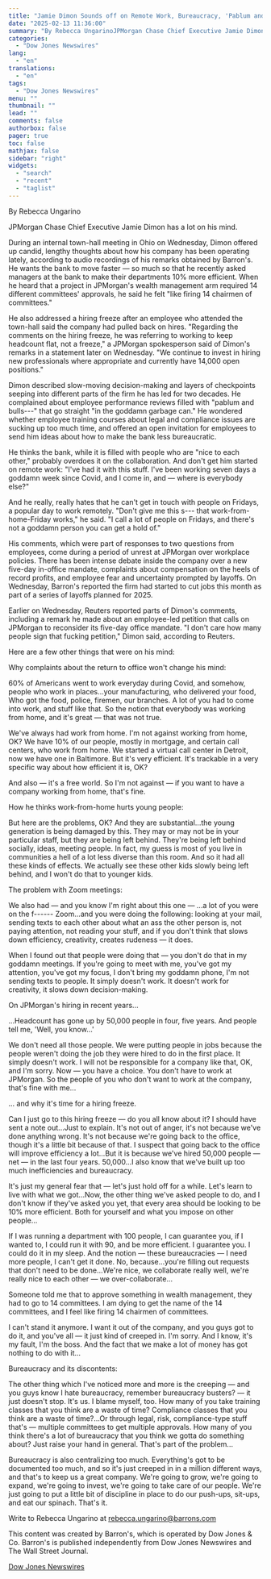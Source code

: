 ```yaml
---
title: "Jamie Dimon Sounds off on Remote Work, Bureaucracy, 'Pablum and Bulls—-' — Barrons.com"
date: "2025-02-13 11:36:00"
summary: "By Rebecca UngarinoJPMorgan Chase Chief Executive Jamie Dimon has a lot on his mind.During an internal town-hall meeting in Ohio on Wednesday, Dimon offered up candid, lengthy thoughts about how his company has been operating lately, according to audio recordings of his remarks obtained by Barron's. He wants the bank..."
categories:
  - "Dow Jones Newswires"
lang:
  - "en"
translations:
  - "en"
tags:
  - "Dow Jones Newswires"
menu: ""
thumbnail: ""
lead: ""
comments: false
authorbox: false
pager: true
toc: false
mathjax: false
sidebar: "right"
widgets:
  - "search"
  - "recent"
  - "taglist"
---
```


By Rebecca Ungarino

JPMorgan Chase Chief Executive Jamie Dimon has a lot on his mind.

During an internal town-hall meeting in Ohio on Wednesday, Dimon offered up candid, lengthy thoughts about how his company has been operating lately, according to audio recordings of his remarks obtained by Barron's. He wants the bank to move faster — so much so that he recently asked managers at the bank to make their departments 10% more efficient. When he heard that a project in JPMorgan's wealth management arm required 14 different committees' approvals, he said he felt "like firing 14 chairmen of committees."

He also addressed a hiring freeze after an employee who attended the town-hall said the company had pulled back on hires. "Regarding the comments on the hiring freeze, he was referring to working to keep headcount flat, not a freeze," a JPMorgan spokesperson said of Dimon's remarks in a statement later on Wednesday. "We continue to invest in hiring new professionals where appropriate and currently have 14,000 open positions."

Dimon described slow-moving decision-making and layers of checkpoints seeping into different parts of the firm he has led for two decades. He complained about employee performance reviews filled with "pablum and bulls---" that go straight "in the goddamn garbage can." He wondered whether employee training courses about legal and compliance issues are sucking up too much time, and offered an open invitation for employees to send him ideas about how to make the bank less bureaucratic.

He thinks the bank, while it is filled with people who are "nice to each other," probably overdoes it on the collaboration. And don't get him started on remote work: "I've had it with this stuff. I've been working seven days a goddamn week since Covid, and I come in, and — where is everybody else?"

And he really, really hates that he can't get in touch with people on Fridays, a popular day to work remotely. "Don't give me this s--- that work-from-home-Friday works," he said. "I call a lot of people on Fridays, and there's not a goddamn person you can get a hold of."

His comments, which were part of responses to two questions from employees, come during a period of unrest at JPMorgan over workplace policies. There has been intense debate inside the company over a new five-day in-office mandate, complaints about compensation on the heels of record profits, and employee fear and uncertainty prompted by layoffs. On Wednesday, Barron's reported the firm had started to cut jobs this month as part of a series of layoffs planned for 2025.

Earlier on Wednesday, Reuters reported parts of Dimon's comments, including a remark he made about an employee-led petition that calls on JPMorgan to reconsider its five-day office mandate. "I don't care how many people sign that fucking petition," Dimon said, according to Reuters.

Here are a few other things that were on his mind:

Why complaints about the return to office won't change his mind:

60% of Americans went to work everyday during Covid, and somehow, people who work in places...your manufacturing, who delivered your food, Who got the food, police, firemen, our branches. A lot of you had to come into work, and stuff like that. So the notion that everybody was working from home, and it's great — that was not true.

We've always had work from home. I'm not against working from home, OK? We have 10% of our people, mostly in mortgage, and certain call centers, who work from home. We started a virtual call center in Detroit, now we have one in Baltimore. But it's very efficient. It's trackable in a very specific way about how efficient it is, OK?

And also — it's a free world. So I'm not against — if you want to have a company working from home, that's fine.

How he thinks work-from-home hurts young people:

But here are the problems, OK? And they are substantial...the young generation is being damaged by this. They may or may not be in your particular staff, but they are being left behind. They're being left behind socially, ideas, meeting people. In fact, my guess is most of you live in communities a hell of a lot less diverse than this room. And so it had all these kinds of effects. We actually see these other kids slowly being left behind, and I won't do that to younger kids.

The problem with Zoom meetings:

We also had — and you know I'm right about this one — ...a lot of you were on the f------ Zoom...and you were doing the following: looking at your mail, sending texts to each other about what an ass the other person is, not paying attention, not reading your stuff, and if you don't think that slows down efficiency, creativity, creates rudeness — it does.

When I found out that people were doing that — you don't do that in my goddamn meetings. If you're going to meet with me, you've got my attention, you've got my focus, I don't bring my goddamn phone, I'm not sending texts to people. It simply doesn't work. It doesn't work for creativity, it slows down decision-making.

On JPMorgan's hiring in recent years...

...Headcount has gone up by 50,000 people in four, five years. And people tell me, 'Well, you know...'

We don't need all those people. We were putting people in jobs because the people weren't doing the job they were hired to do in the first place. It simply doesn't work. I will not be responsible for a company like that, OK, and I'm sorry. Now — you have a choice. You don't have to work at JPMorgan. So the people of you who don't want to work at the company, that's fine with me...

... and why it's time for a hiring freeze.

Can I just go to this hiring freeze — do you all know about it? I should have sent a note out...Just to explain. It's not out of anger, it's not because we've done anything wrong. It's not because we're going back to the office, though it's a little bit because of that. I suspect that going back to the office will improve efficiency a lot...But it is because we've hired 50,000 people — net — in the last four years. 50,000...I also know that we've built up too much inefficiencies and bureaucracy.

It's just my general fear that — let's just hold off for a while. Let's learn to live with what we got...Now, the other thing we've asked people to do, and I don't know if they've asked you yet, that every area should be looking to be 10% more efficient. Both for yourself and what you impose on other people...

If I was running a department with 100 people, I can guarantee you, if I wanted to, I could run it with 90, and be more efficient. I guarantee you. I could do it in my sleep. And the notion — these bureaucracies — I need more people, I can't get it done. No, because...you're filling out requests that don't need to be done...We're nice, we collaborate really well, we're really nice to each other — we over-collaborate...

Someone told me that to approve something in wealth management, they had to go to 14 committees. I am dying to get the name of the 14 committees, and I feel like firing 14 chairmen of committees.

I can't stand it anymore. I want it out of the company, and you guys got to do it, and you've all — it just kind of creeped in. I'm sorry. And I know, it's my fault, I'm the boss. And the fact that we make a lot of money has got nothing to do with it...

Bureaucracy and its discontents:

The other thing which I've noticed more and more is the creeping — and you guys know I hate bureaucracy, remember bureaucracy busters? — it just doesn't stop. It's us. I blame myself, too. How many of you take training classes that you think are a waste of time? Compliance classes that you think are a waste of time?...Or through legal, risk, compliance-type stuff that's — multiple committees to get multiple approvals. How many of you think there's a lot of bureaucracy that you think we gotta do something about? Just raise your hand in general. That's part of the problem...

Bureaucracy is also centralizing too much. Everything's got to be documented too much, and so it's just creeped in in a million different ways, and that's to keep us a great company. We're going to grow, we're going to expand, we're going to invest, we're going to take care of our people. We're just going to put a little bit of discipline in place to do our push-ups, sit-ups, and eat our spinach. That's it.

Write to Rebecca Ungarino at rebecca.ungarino@barrons.com

This content was created by Barron's, which is operated by Dow Jones & Co. Barron's is published independently from Dow Jones Newswires and The Wall Street Journal.

[Dow Jones Newswires](https://www.tradingview.com/news/DJN_DN20250212017224:0/)
